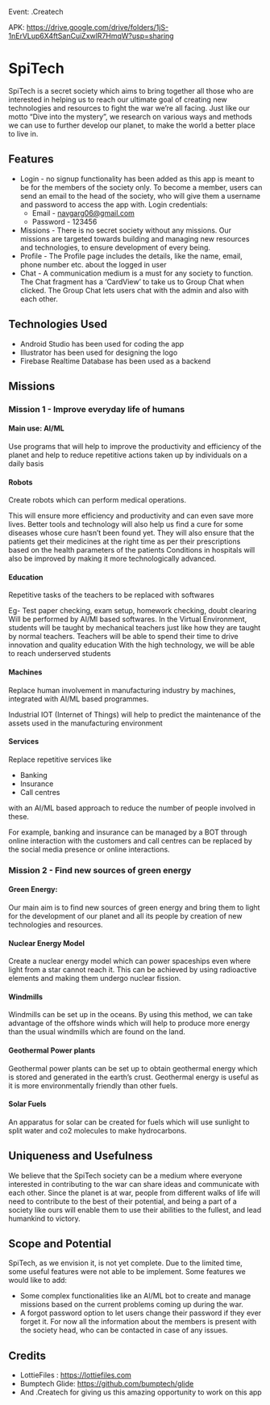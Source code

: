 Event: .Createch

APK: https://drive.google.com/drive/folders/1jS-1nErVLup6X4ftSanCuiZxwlR7HmqW?usp=sharing

# SpiTech
SpiTech is a secret society which aims to bring together all those who are interested in helping us to reach our ultimate goal of creating new technologies and resources to fight the war we’re all facing. Just like our motto “Dive into the mystery”, we research on various ways and methods we can use to further develop our planet, to make the world a better place to live in.

## Features

- Login - no signup functionality has been added as this app is meant to be for the members of the society only. To become a member, users can send an email to the head of the society, who will give them a username and password to access the app with. Login credentials:
  - Email - navgarg06@gmail.com
  - Password - 123456
- Missions - There is no secret society without any missions. Our missions are targeted towards building and managing new resources and technologies, to ensure development of every being.
- Profile - The Profile page includes the details, like the name, email, phone number etc. about the logged in user
- Chat - A communication medium is a must for any society to function. The Chat fragment has a ‘CardView’ to take us to Group Chat when clicked. The Group Chat lets users chat with the admin and also with each other.

## Technologies Used

- Android Studio has been used for coding the app
- Illustrator has been used for designing the logo
- Firebase Realtime Database has been used as a backend

## Missions
### Mission 1 - Improve everyday life of humans
#### Main use: AI/ML
Use programs that will help to improve the productivity and efficiency of the planet and help to reduce repetitive actions taken up by individuals on a daily basis

#### Robots
Create robots which can perform medical operations. 

This will ensure more efficiency and productivity and can even save more lives. Better tools and technology will also help us find a cure for some diseases whose cure hasn’t been found yet. They will also ensure that the patients get their medicines at the right time as per their prescriptions based on the health parameters of the patients
Conditions in hospitals will also be improved by making it more technologically advanced.

#### Education
Repetitive tasks of the teachers to be replaced with softwares

Eg- Test paper checking, exam setup, homework checking, doubt clearing
Will be performed by AI/Ml based softwares.
In the Virtual Environment, students will be taught by mechanical teachers just like how they are taught by normal teachers. Teachers will be able to spend their time to drive innovation and quality education
With the high technology, we will be able to reach underserved students 

#### Machines
Replace human involvement in manufacturing industry by machines, integrated with AI/ML based programmes. 

Industrial IOT (Internet of Things) will help to predict the maintenance of the assets used in the manufacturing environment 

#### Services
Replace repetitive services like
- Banking
- Insurance
- Call centres

with an AI/ML based approach to reduce the number of people involved in these.

For example, banking and insurance can be managed by a BOT through online interaction with the customers and call centres can be replaced by the social media presence or online interactions.



### Mission 2 - Find new sources of green energy
#### Green Energy: 
Our main aim is to find new sources of green energy and bring them to light for the development of our planet and all its people by creation of new technologies and resources.

#### Nuclear Energy Model
Create a nuclear energy model which can power spaceships even where light from a star cannot reach it. This can be achieved by using radioactive elements and making them undergo nuclear fission.


#### Windmills
Windmills can be set up in the oceans. By using this method, we can take advantage of the offshore winds which will help to produce more energy than the usual windmills which are found on the land.

#### Geothermal Power plants
Geothermal power plants can be set up to obtain geothermal energy which is  stored and generated in the earth’s crust. Geothermal energy is useful as it is more environmentally friendly than other fuels.

#### Solar Fuels
An apparatus for solar can be created for fuels which will use sunlight to split water and co2 molecules to make hydrocarbons.

## Uniqueness and Usefulness
We believe that the SpiTech society can be a medium where everyone interested in contributing to the war can share ideas and communicate with each other. Since the planet is at war, people from different walks of life will need to contribute to the best of their potential, and being a part of a society like ours will enable them to use their abilities to the fullest, and lead humankind to victory.

## Scope and Potential
SpiTech, as we envision it, is not yet complete. Due to the limited time, some useful features were not able to be implement. Some features we would like to add:
- Some complex functionalities like an AI/ML bot to create and manage missions based on the current problems coming up during the war. 
- A forgot password option to let users change their password if they ever forget it. For now all the information about the members is present with the society head, who can be contacted in case of any issues.

## Credits
- LottieFiles : https://lottiefiles.com
- Bumptech Glide: https://github.com/bumptech/glide
- And .Createch for giving us this amazing opportunity to work on this app


